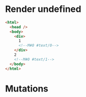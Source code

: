# Render undefined
```html
<html>
  <head />
  <body>
    <div>
      1
      <!--M#0 #text/0-->
    </div>
    2
    <!--M#0 #text/1-->
  </body>
</html>
```

# Mutations
```

```